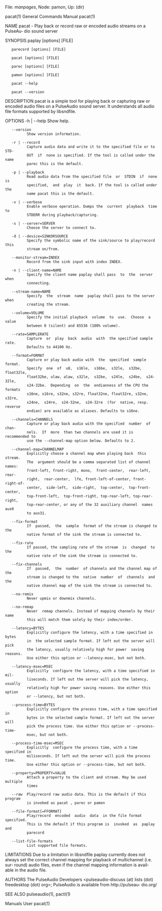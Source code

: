 File: *manpages*,  Node: pamon,  Up: (dir)

pacat(1)                    General Commands Manual                   pacat(1)



NAME
       pacat  - Play back or record raw or encoded audio streams on a PulseAu‐
       dio sound server

SYNOPSIS
       paplay [options] [FILE]

       parecord [options] [FILE]

       pacat [options] [FILE]

       parec [options] [FILE]

       pamon [options] [FILE]

       pacat --help

       pacat --version

DESCRIPTION
       pacat is a simple tool for playing back or  capturing  raw  or  encoded
       audio files on a PulseAudio sound server. It understands all audio file
       formats supported by libsndfile.

OPTIONS
       -h | --help
              Show help.

       --version
              Show version information.

       -r | --record
              Capture audio data and write it to the specified file or to STD‐
              OUT  if  none is specified. If the tool is called under the name
              parec this is the default.

       -p | --playback
              Read audio data from the specified file  or  STDIN  if  none  is
              specified,  and  play  it  back. If the tool is called under the
              name pacat this is the default.

       -v | --verbose
              Enable verbose operation. Dumps the  current  playback  time  to
              STDERR during playback/capturing.

       -s | --server=SERVER
              Choose the server to connect to.

       -d | --device=SINKORSOURCE
              Specify the symbolic name of the sink/source to play/record this
              stream on/from.

       --monitor-stream=INDEX
              Record from the sink input with index INDEX.

       -n | --client-name=NAME
              Specify the client name paplay shall pass  to  the  server  when
              connecting.

       --stream-name=NAME
              Specify  the  stream  name  paplay shall pass to the server when
              creating the stream.

       --volume=VOLUME
              Specify the initial playback  volume  to  use.  Choose  a  value
              between 0 (silent) and 65536 (100% volume).

       --rate=SAMPLERATE
              Capture  or  play  back  audio  with  the specified sample rate.
              Defaults to 44100 Hz.

       --format=FORMAT
              Capture or play back audio with  the  specified  sample  format.
              Specify  one  of  u8,  s16le,  s16be,  s32le,  s32be, float32le,
              float32be, ulaw, alaw, s32le,  s32be,  s24le,  s24be,  s24-32le,
              s24-32be.  Depending  on  the  endianness of the CPU the formats
              s16ne, s16re, s32ne, s32re, float32ne, float32re, s32ne,  s32re,
              s24ne,  s24re,  s24-32ne,  s24-32re  (for  native, resp. reverse
              endian) are available as aliases. Defaults to s16ne.

       --channels=CHANNELS
              Capture or play back audio with the specified  number  of  chan‐
              nels.  If  more  than two channels are used it is recommended to
              use the --channel-map option below. Defaults to 2.

       --channel-map=CHANNELMAP
              Explicitly choose a channel map when playing back  this  stream.
              The  argument should be a comma separated list of channel names:
              front-left, front-right, mono,  front-center,  rear-left,  rear-
              right,  rear-center,  lfe, front-left-of-center, front-right-of-
              center,  side-left,  side-right,  top-center,  top-front-center,
              top-front-left,  top-front-right, top-rear-left, top-rear-right,
              top-rear-center, or any of the 32 auxiliary channel  names  aux0
              to aux31.

       --fix-format
              If  passed,  the  sample  format of the stream is changed to the
              native format of the sink the stream is connected to.

       --fix-rate
              If passed, the sampling rate of the stream  is  changed  to  the
              native rate of the sink the stream is connected to.

       --fix-channels
              If  passed,  the  number  of channels and the channel map of the
              stream is changed to the  native  number  of  channels  and  the
              native channel map of the sink the stream is connected to.

       --no-remix
              Never upmix or downmix channels.

       --no-remap
              Never  remap channels. Instead of mapping channels by their name
              this will match them solely by their index/order.

       --latency=BYTES
              Explicitly configure the latency, with a time specified in bytes
              in  the selected sample format. If left out the server will pick
              the latency, usually relatively high for power  saving  reasons.
              Use either this option or --latency-msec, but not both.

       --latency-msec=MSEC
              Explicitly  configure the latency, with a time specified in mil‐
              liseconds. If left out the server will pick the latency, usually
              relatively high for power saving reasons. Use either this option
              or --latency, but not both.

       --process-time=BYTES
              Explicitly configure the process time, with a time specified  in
              bytes in the selected sample format. If left out the server will
              pick the process time. Use either this option or --process-time-
              msec, but not both.

       --process-time-msec=MSEC
              Explicitly  configure the process time, with a time specified in
              miliseconds. If left out the server will pick the process  time.
              Use either this option or --process-time, but not both.

       --property=PROPERTY=VALUE
              Attach a property to the client and stream. May be used multiple
              times

       --raw  Play/record raw audio data. This is the default if this  program
              is invoked as pacat , parec or pamon

       --file-format[=FFORMAT]
              Play/record  encoded  audio  data  in the file format specified.
              This is the default if this program is  invoked  as  paplay  and
              parecord

       --list-file-formats
              List supported file formats.

LIMITATIONS
       Due  to a limitation in libsndfile paplay currently does not always set
       the correct channel mapping for playback  of  multichannel  (i.e.  sur‐
       round)  audio  files, even if the channel mapping information is avail‐
       able in the audio file.

AUTHORS
       The  PulseAudio  Developers  <pulseaudio-discuss   (at)   lists   (dot)
       freedesktop  (dot)  org>;  PulseAudio is available from http://pulseau‐
       dio.org/

SEE ALSO
       pulseaudio(1), pactl(1)



Manuals                              User                             pacat(1)
